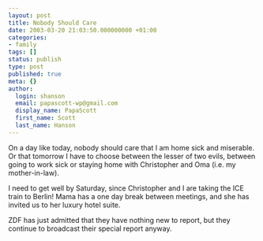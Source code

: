 ```yaml
---
layout: post
title: Nobody Should Care
date: 2003-03-20 21:03:50.000000000 +01:00
categories:
- family
tags: []
status: publish
type: post
published: true
meta: {}
author:
  login: shanson
  email: papascott-wp@gmail.com
  display_name: PapaScott
  first_name: Scott
  last_name: Hanson
---
```

<p>On a day like today, nobody should care that I am home sick and miserable. Or that tomorrow I have to choose between the lesser of two evils, between going to work sick or staying home with Christopher and Oma (i.e. my mother-in-law).</p>
<p>I need to get well by Saturday, since Christopher and I are taking the ICE train to Berlin! Mama has a one day break between meetings, and she has invited us to her luxury hotel suite. </p>
<p>ZDF has just admitted that they have nothing new to report, but they continue to broadcast their special report anyway.</p>
